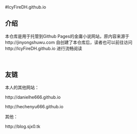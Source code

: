 #IcyFireDH.github.io
<h2>介绍</h2>
<p>本仓库是用于托管到Github Pages的金庸小说网站，原内容来源于http://jinyongshuwu.com 自创建了本仓库后，读者也可以前往访问http://IcyFireDH.github.io 进行流畅阅读</p>
<br>
<h2>友链</h2>
<p>本人的其他网站：</p>
<p>http://danielhe666.github.io</p>
<p>http://hechenyu666.github.io</p>
<p>其他：</p>
<p>http://blog.sjx0.tk</p>
<br>
